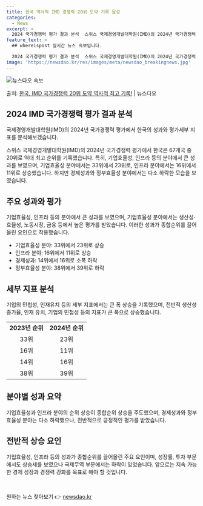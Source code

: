 ```yaml
---
title: 한국 역사적 IMD 경쟁력 20위 도약 기록 달성
categories:
  - News
excerpt: >
  2024 국가경쟁력 평가 결과 분석  스위스 국제경영개발대학원(IMD)의 2024년 국가경쟁력 평가에서 한국…
feature_text: >
  ## whereispost 실시간 뉴스 속보입니다.

  2024 국가경쟁력 평가 결과 분석  스위스 국제경영개발대학원(IMD)의 2024년 국가경쟁력 평가에서 한국…
image: 'https://newsdao.kr/res/images/meta/newsdao_breakingnews.jpg'
---
```


![뉴스다오 속보](https://newsdao.kr/res/images/meta/newsdao_breakingnews.jpg)

<p>출처: <a href="https://newsdao.kr/4286" rel="dofollow">한국, IMD 국가경쟁력 20위 도약 역사적 최고 기록!</a> | 뉴스다오</p>

<h2 data-ke-size="size26">2024 IMD 국가경쟁력 평가 결과 분석</h2>
국제경영개발대학원(IMD)의 2024년 국가경쟁력 평가에서 한국의 성과와 평가세부 지표를 분석해보겠습니다.

<p data-ke-size="size16">스위스 국제경영개발대학원(IMD)의 2024년 국가경쟁력 평가에서 한국은 67개국 중 20위로 역대 최고 순위를 기록했습니다. 특히, 기업효율성, 인프라 등의 분야에서 큰 성과를 보였으며, 기업효율성 분야에서는 33위에서 23위로, 인프라 분야에서는 16위에서 11위로 상승했습니다. 하지만 경제성과와 정부효율성 분야에서는 다소 하락한 모습을 보였습니다.</p>

<h2 data-ke-size="size24">주요 성과와 평가</h2>
<p data-ke-size="size16">기업효율성, 인프라 등의 분야에서 큰 성과를 보였으며, 기업효율성 분야에서는 생산성·효율성, 노동시장, 금융 등에서 높은 평가를 받았습니다. 이러한 성과가 종합순위를 끌어올린 요인으로 작용했습니다.</p>
<ul>
  <li>기업효율성 분야: 33위에서 23위로 상승</li>
  <li>인프라 분야: 16위에서 11위로 상승</li>
  <li>경제성과: 14위에서 16위로 소폭 하락</li>
  <li>정부효율성 분야: 38위에서 39위로 하락</li>
</ul>

<h2 data-ke-size="size24">세부 지표 분석</h2>
<p data-ke-size="size16">기업의 민첩성, 인재유치 등의 세부 지표에서는 큰 폭 상승을 기록했으며, 전반적 생산성 증가율, 인재 유치, 기업의 민첩성 등의 지표가 큰 폭으로 상승했습니다.</p>
<table>
  <tr>
    <td style="text-align: center; height: 17px;"><b>2023년 순위</b></td>
    <td style="text-align: center; height: 17px;"><b>2024년 순위</b></td>
  </tr>
  <tr>
    <td style="text-align: center; height: 17px;">33위</td>
    <td style="text-align: center; height: 17px;">23위</td>
  </tr>
  <tr>
    <td style="text-align: center; height: 17px;">16위</td>
    <td style="text-align: center; height: 17px;">11위</td>
  </tr>
  <tr>
    <td style="text-align: center; height: 17px;">14위</td>
    <td style="text-align: center; height: 17px;">16위</td>
  </tr>
  <tr>
    <td style="text-align: center; height: 17px;">38위</td>
    <td style="text-align: center; height: 17px;">39위</td>
  </tr>
</table>

<h2 data-ke-size="size24">분야별 성과 요약</h2>
<p data-ke-size="size16">기업효율성과 인프라 분야의 순위 상승이 종합순위 상승을 주도했으며, 경제성과와 정부효율성 분야는 다소 하락했으나, 전반적으로 긍정적인 평가를 받았습니다.</p>

<h2 data-ke-size="size24">전반적 상승 요인</h2>
<p data-ke-size="size16">기업효율성, 인프라 등의 성과가 종합순위를 끌어올린 주요 요인이며, 성장률, 투자 부문에서도 상승세를 보였으나 국제무역 부문에서는 하락이 있었습니다. 앞으로는 지속 가능한 경제 성장과 경쟁력 강화를 목표로 해야 할 것입니다.</p>

<p data-ke-size="size16">&nbsp;</p> 

원하는 뉴스 찾아보기 👉 <a href="https://newsdao.kr" rel="dofollow">newsdao.kr</a>



